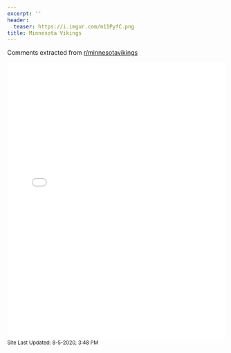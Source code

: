 ```yaml
---
excerpt: ''
header:
  teaser: https://i.imgur.com/m11PyfC.png
title: Minnesota Vikings
---
```


Comments extracted from [r/minnesotavikings](https://reddit.com/r/minnesotavikings)
<iframe id="igraph" scrolling="no" style="border:none;" seamless="seamless" src="/plots/NFL/MIN.html" height="640" width="100%"></iframe>
<small>Site Last Updated: 8-5-2020, 3:48 PM</small>